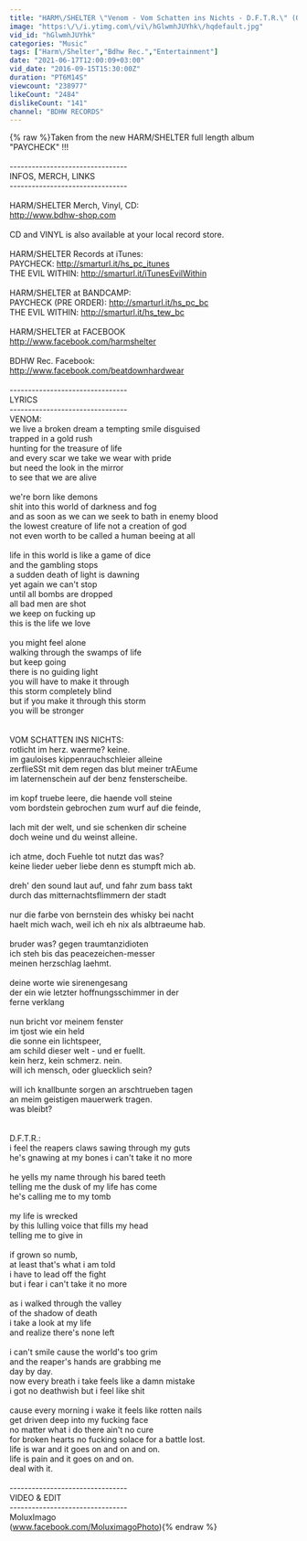 ```yaml
---
title: "HARM\/SHELTER \"Venom - Vom Schatten ins Nichts - D.F.T.R.\" (OFFICIAL MUSIC VIDEO)"
image: "https:\/\/i.ytimg.com\/vi\/hGlwmhJUYhk\/hqdefault.jpg"
vid_id: "hGlwmhJUYhk"
categories: "Music"
tags: ["Harm\/Shelter","Bdhw Rec.","Entertainment"]
date: "2021-06-17T12:00:09+03:00"
vid_date: "2016-09-15T15:30:00Z"
duration: "PT6M14S"
viewcount: "238977"
likeCount: "2484"
dislikeCount: "141"
channel: "BDHW RECORDS"
---
```

{% raw %}Taken from the new HARM/SHELTER full length album &quot;PAYCHECK&quot; !!!  <br /><br />--------------------------------<br />INFOS, MERCH, LINKS<br />--------------------------------<br /><br />HARM/SHELTER Merch, Vinyl, CD:<br /><a rel="nofollow" target="blank" href="http://www.bdhw-shop.com">http://www.bdhw-shop.com</a><br /><br />CD and VINYL is also available at your local record store.<br /><br />HARM/SHELTER Records at iTunes:<br />PAYCHECK: <a rel="nofollow" target="blank" href="http://smarturl.it/hs_pc_itunes">http://smarturl.it/hs_pc_itunes</a><br />THE EVIL WITHIN: <a rel="nofollow" target="blank" href="http://smarturl.it/iTunesEvilWithin">http://smarturl.it/iTunesEvilWithin</a><br /><br />HARM/SHELTER at BANDCAMP:<br />PAYCHECK (PRE ORDER): <a rel="nofollow" target="blank" href="http://smarturl.it/hs_pc_bc">http://smarturl.it/hs_pc_bc</a><br />THE EVIL WITHIN: <a rel="nofollow" target="blank" href="http://smarturl.it/hs_tew_bc">http://smarturl.it/hs_tew_bc</a><br /><br />HARM/SHELTER at FACEBOOK<br /><a rel="nofollow" target="blank" href="http://www.facebook.com/harmshelter">http://www.facebook.com/harmshelter</a><br /><br />BDHW Rec. Facebook:<br /><a rel="nofollow" target="blank" href="http://www.facebook.com/beatdownhardwear">http://www.facebook.com/beatdownhardwear</a><br /><br />--------------------------------<br />LYRICS<br />--------------------------------<br />VENOM:<br />we live a broken dream a tempting smile disguised<br />trapped in a gold rush <br />hunting for the treasure of life<br />and every scar we take we wear with pride<br />but need the look in the mirror<br />to see that we are alive<br /><br />we're born like demons<br />shit into this world of darkness and fog<br />and as soon as we can we seek to bath in enemy blood<br />the lowest creature of life not a creation of god<br />not even worth to be called a human beeing at all<br /><br />life in this world  is like a game of dice<br />and the gambling stops<br />a sudden death of light is dawning<br />yet again we can't stop<br />until all bombs are dropped<br />all bad men are shot<br />we keep on fucking up<br />this is the life we love<br /><br />you might feel alone<br />walking through the swamps of life<br />but keep going<br />there is no guiding light<br />you will have to make it through <br />this storm completely blind<br />but if you make it through this storm<br />you will be stronger<br /><br /><br />VOM SCHATTEN INS NICHTS:<br />rotlicht im herz. waerme? keine.<br />im gauloises kippenrauchschleier alleine<br />zerflieSSt mit dem regen das blut meiner trAEume<br />im laternenschein auf der benz fensterscheibe.<br /><br />im kopf truebe leere, die haende voll steine<br />vom bordstein gebrochen zum wurf auf die feinde,<br /><br />lach mit der welt, und sie schenken dir scheine<br />doch weine und du weinst alleine.  <br /><br />ich atme, doch Fuehle tot nutzt das was?<br />keine lieder ueber liebe denn es stumpft mich ab.<br /><br />dreh' den sound laut auf, und fahr zum bass takt<br />durch das mitternachtsflimmern der stadt<br /><br />nur die farbe von bernstein des whisky bei nacht<br />haelt mich wach, weil ich eh nix als albtraeume hab.<br /><br />bruder was? gegen traumtanzidioten<br />ich steh bis das peacezeichen-messer <br />meinen herzschlag laehmt.<br /><br />deine worte  wie sirenengesang<br />der ein wie letzter hoffnungsschimmer in der<br />ferne verklang<br /><br />nun bricht vor meinem fenster<br />im tjost wie ein held<br />die sonne  ein lichtspeer,<br />am schild dieser welt - und er fuellt. <br />kein herz, kein schmerz. nein.<br />will ich mensch, oder gluecklich sein?<br /><br />will ich knallbunte sorgen an arschtrueben tagen<br />an meim geistigen mauerwerk tragen.<br />was bleibt?<br /><br /><br />D.F.T.R.:<br />i feel the reapers claws sawing through my guts<br />he's gnawing at my bones i can't take it no more<br /><br />he yells my name through his bared teeth <br />telling me the dusk of my life has come<br />he's calling me to my tomb<br /><br />my life is wrecked <br />by this lulling voice that fills my head<br />telling me to give in<br /><br />if grown so numb,<br />at least that's what i am told<br />i have to lead off the fight<br />but i fear i can't take it no more<br /><br />as i walked through the valley <br />of the shadow of death<br />i take a look at my life <br />and realize there's none left<br /><br />i can't smile cause the world's too grim<br />and the reaper's hands are grabbing me<br />day by day.<br />now every breath i take feels like a damn mistake<br />i got no deathwish but i feel like shit<br /><br />cause every morning i wake it feels like rotten nails <br />get driven deep into my fucking face<br />no matter what i do there ain't no cure<br />for broken hearts no fucking solace for a battle lost.<br />life is war and it goes on and on and on.<br />life is pain and it goes on and on.<br />deal with it.<br /><br />--------------------------------<br />VIDEO &amp; EDIT<br />--------------------------------<br />MoluxImago<br />(www.facebook.com/MoluximagoPhoto){% endraw %}
